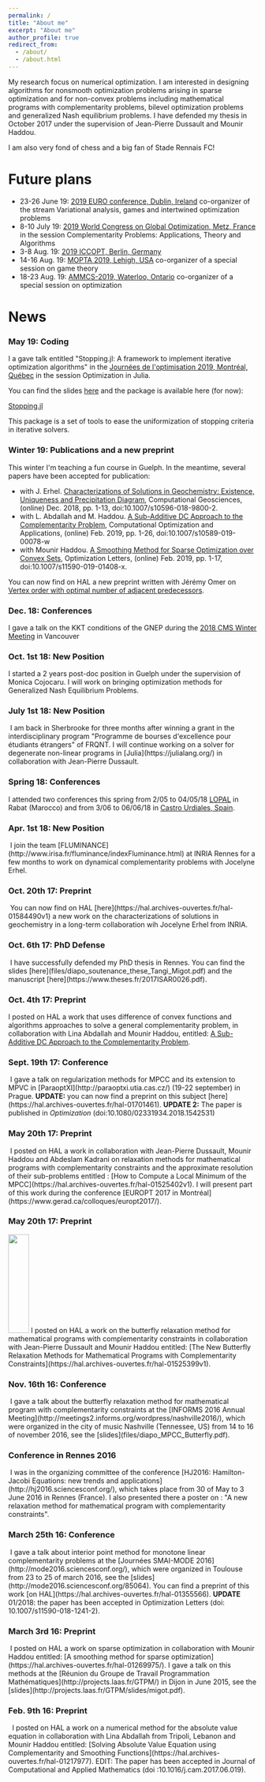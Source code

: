 ```yaml
---
permalink: /
title: "About me"
excerpt: "About me"
author_profile: true
redirect_from: 
  - /about/
  - /about.html
---
```


My research focus on numerical optimization. I am interested in designing algorithms for nonsmooth optimization problems arising in sparse optimization and for non-convex problems including mathematical programs with complementarity problems, bilevel optimization problems and generalized Nash equilibrium problems. I have defended my thesis in October 2017 under the supervision of Jean-Pierre Dussault and Mounir Haddou.

I am also very fond of chess and a big fan of Stade Rennais FC!

Future plans
======
  * 23-26 June 19: [2019 EURO conference, Dublin, Ireland](https://www.euro2019dublin.com/) co-organizer of the stream Variational analysis, games and intertwined optimization problems
  * 8-10 July 19: [2019 World Congress on Global Optimization, Metz, France](https://wcgo2019.event.univ-lorraine.fr) in the session Complementarity Problems: Applications, Theory and Algorithms
  * 3-8 Aug. 19: [2019 ICCOPT, Berlin, Germany](https://iccopt2019.berlin/)
  * 14-16 Aug. 19: [MOPTA 2019, Lehigh, USA](http://coral.ie.lehigh.edu/~mopta/) co-organizer of a special session on game theory
  * 18-23 Aug. 19: [AMMCS-2019, Waterloo, Ontario](http://www.ammcs.wlu.ca/) co-organizer of a special session on optimization

News
======
### May 19: Coding
I a gave talk entitled "Stopping.jl: A framework to implement iterative optimization algorithms" in the [Journées de l'optimisation 2019, Montréal, Québec](https://symposia.cirrelt.ca/JOPT2019/fr/home) in the session Optimization in Julia. 

You can find the slides [here](../files/diapo_Stopping_JOPT_19.pdf) and the package is available here (for now):

[Stopping.jl](https://github.com/Goysa2/Stopping.jl)

This package is a set of tools to ease the uniformization of stopping criteria in iterative solvers.

### Winter 19: Publications and a new preprint
This winter I'm teaching a fun course in Guelph. In the meantime, several papers have been accepted for publication:
  * with J. Erhel. <a href="https://hal.archives-ouvertes.fr/hal-01584490v2">Characterizations of Solutions in Geochemistry: Existence, Uniqueness and Precipitation Diagram</a>, Computational Geosciences, (online) Dec. 2018, pp. 1-13, doi:10.1007/s10596-018-9800-2.
  * with L. Abdallah and M. Haddou. <a href="https://hal.archives-ouvertes.fr/hal-01609835v2/">A Sub-Additive DC Approach to the Complementarity Problem</a>, Computational Optimization and Applications, (online) Feb. 2019, pp. 1-26, doi:10.1007/s10589-019-00078-w
  * with Mounir Haddou. <a href="https://www.researchgate.net/publication/331304614_A_smoothing_method_for_sparse_optimization_over_convex_sets">A Smoothing Method for Sparse Optimization over Convex Sets</a>, Optimization Letters, (online) Feb. 2019, pp. 1-17, doi:10.1007/s11590-019-01408-x.
 
 You can now find on HAL a new preprint written with Jérémy Omer on [Vertex order with optimal number of adjacent predecessors](https://hal.archives-ouvertes.fr/hal-02025298/).
 
### Dec. 18: Conferences
I gave a talk on the KKT conditions of the GNEP during the <a href="https://winter18.cms.math.ca/">2018 CMS Winter Meeting</a> in Vancouver

### Oct. 1st 18: New Position
I started a 2 years post-doc position in Guelph under the supervision of Monica Cojocaru. I will work on bringing optimization methods for Generalized Nash Equilibrium Problems.

### July 1st 18: New Position
<img src="images/neige_jour1.jpg" alt="" />
I am back in Sherbrooke for three months after winning a grant in the interdisciplinary program "Programme de bourses d'excellence pour étudiants étrangers" of FRQNT. I will continue working on a solver for degenerate non-linear programs in [Julia](https://julialang.org/) in collaboration with Jean-Pierre Dussault.

### Spring 18: Conferences
I attended two conferences this spring from 2/05 to 04/05/18 <a href="http://www.lopal-conference.org/">LOPAL</a> in Rabat (Marocco) and from 3/06 to 06/06/18 in [Castro Urdiales, Spain](https://vaenergy.sciencesconf.org/program).

### Apr. 1st 18: New Position
<img src="images/inria.png" alt="" />
I join the team [FLUMINANCE](http://www.irisa.fr/fluminance/indexFluminance.html) at INRIA Rennes for a few months to work on dynamical complementarity problems with Jocelyne Erhel.
  
### Oct. 20th 17: Preprint
<img src="images/3sels-2.png" alt="" />
You can now find on HAL [here](https://hal.archives-ouvertes.fr/hal-01584490v1) a new work on the characterizations of solutions in geochemistry in a long-term collaboration wih Jocelyne Erhel from INRIA.
  
### Oct. 6th 17: PhD Defense
<img src="images/these.JPG" alt="" />
I have successfully defended my PhD thesis in Rennes. You can find the slides [here](files/diapo_soutenance_these_Tangi_Migot.pdf) and the manuscript [here](https://www.theses.fr/2017ISAR0026.pdf).

### Oct. 4th 17: Preprint
I posted on HAL a work that uses difference of convex functions and algorithms approaches to solve a general complementarity problem, in collaboration with Lina Abdallah and Mounir Haddou, entitled: [A Sub-Additive DC Approach to the Complementarity Problem](https://hal.archives-ouvertes.fr/hal-01609835/).

### Sept. 19th 17: Conference
<img src="images/prague.jpg" alt="" />
I gave a talk on regularization methods for MPCC and its extension to MPVC in [ParaoptXI](http://paraoptxi.utia.cas.cz/) (19-22 september) in Prague. <B>UPDATE:</B> you can now find a preprint on this subject [here](https://hal.archives-ouvertes.fr/hal-01701461). <B>UPDATE 2:</B> The paper is published in <I>Optimization</I> (doi:10.1080/02331934.2018.1542531)

### May 20th 17: Preprint
<img src="images/butterfly-epsilon-t2r.png" alt="" />
I posted on HAL a work in collaboration with Jean-Pierre Dussault, Mounir Haddou and Abdeslam Kadrani on relaxation methods for mathematical programs with complementarity constraints and the approximate resolution of their sub-problems entitled : [How to Compute a Local Minimum of the MPCC](https://hal.archives-ouvertes.fr/hal-01525402v1). I will present part of this work during the conference [EUROPT 2017 in Montréal](https://www.gerad.ca/colloques/europt2017/).

### May 20th 17: Preprint
<img src="images/canada_1.jpg" alt="" height="200" width="42" />
I posted on HAL a work on the butterfly relaxation method for mathematical programs with complementarity constraints in collaboration with Jean-Pierre Dussault and Mounir Haddou entitled: [The New Butterfly Relaxation Methods for Mathematical Programs with Complementarity Constraints](https://hal.archives-ouvertes.fr/hal-01525399v1).

### Nov. 16th 16: Conference
<img src="images/butterflyr2t.png" alt="" />
I gave a talk about the butterfly relaxation method for mathematical program with complementarity constraints at the [INFORMS 2016 Annual Meeting](http://meetings2.informs.org/wordpress/nashville2016/), which were organized in the city of music Nashville (Tennessee, US) from 14 to 16 of november 2016, see the [slides](files/diapo_MPCC_Butterfly.pdf).

### Conference in Rennes 2016
<img src="images/poster_HJ2016.png" alt="" />
I was in the organizing committee of the conference [HJ2016: Hamilton-Jacobi Equations: new trends and applications](http://hj2016.sciencesconf.org/), which takes place from 30 of May to 3 June 2016 in Rennes (France). I also presented there a poster on : "A new relaxation method for mathematical program with complementarity constraints".

### March 25th 16: Conference
<img src="images/toulouse.jpg" alt="" />
I gave a talk about interior point method for monotone linear complementarity problems at the [Journées SMAI-MODE 2016](http://mode2016.sciencesconf.org/), which were organized in Toulouse from 23 to 25 of march 2016, see the 						[slides](http://mode2016.sciencesconf.org/85064). You can find a preprint of this work [on HAL](https://hal.archives-ouvertes.fr/hal-01355566). <B>UPDATE</B> 01/2018: the paper has been accepted in Optimization Letters (doi: 10.1007/s11590-018-1241-2).

### March 3rd 16: Preprint
<img src="images/theta1.png" alt="" />
I posted on HAL a work on sparse optimization in collaboration with Mounir Haddou entitled: [A smoothing method for sparse optimization](https://hal.archives-ouvertes.fr/hal-01269975/). I gave a talk on this methods at the [Réunion du Groupe de Travail Programmation Mathématiques](http://projects.laas.fr/GTPM/)  in Dijon in June 2015, see the [slides](http://projects.laas.fr/GTPM/slides/migot.pdf).

### Feb. 9th 16: Preprint
<img src="images/obstacleAVE-graph.png" alt="" /> 							
<img src="images/byblos.jpg" alt="" />
I posted on HAL a work on a numerical method for the absolute value equation in collaboration with Lina Abdallah from Tripoli, Lebanon and Mounir Haddou entitled: [Solving Absolute Value Equation using Complementarity and Smoothing Functions](https://hal.archives-ouvertes.fr/hal-01217977). EDIT: The paper has been accepted in Journal of Computational and Applied Mathematics (doi :10.1016/j.cam.2017.06.019).



